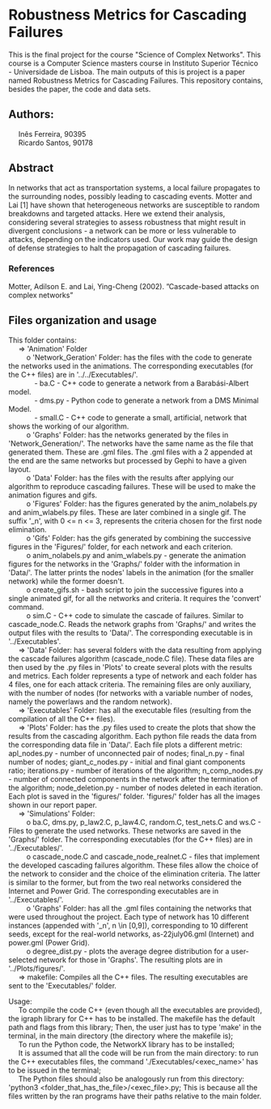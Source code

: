 # Robustness Metrics for Cascading Failures

This is the final project for the course "Science of Complex Networks". This course is a Computer Science masters course in Instituto Superior Técnico - Universidade de Lisboa. The main outputs of this is project is a paper named Robustness Metrics for Cascading Failures. This repository contains, besides the paper, the code and data sets.

## Authors: <br />

&nbsp;&nbsp;&nbsp;&nbsp;	Inês Ferreira, 90395 <br />
&nbsp;&nbsp;&nbsp;&nbsp;	Ricardo Santos, 90178 <br />

## Abstract

In networks that act as transportation systems, a local failure propagates to the surrounding nodes, possibly leading to cascading events. Motter and Lai [1] have shown that heterogeneous networks are susceptible to random breakdowns and targeted attacks. Here we extend their analysis, considering several strategies to assess robustness that might result in divergent conclusions - a network can be more or less vulnerable to attacks, depending on the indicators used. Our work may guide the design of defense strategies to halt the propagation of cascading failures.

### References
Motter, Adilson E. and Lai, Ying-Cheng (2002). ”Cascade-based attacks on complex networks”

## Files organization and usage

This folder contains: <br />
&nbsp;&nbsp;&nbsp;&nbsp;	=> 'Animation' Folder <br />
&nbsp;&nbsp;&nbsp;&nbsp;&nbsp;&nbsp;&nbsp;&nbsp;		o 'Network_Geration' Folder: has the files with the code to generate the networks used in the animations. The corresponding executables (for the C++ files) are in '../../Executables/'. <br />
&nbsp;&nbsp;&nbsp;&nbsp;&nbsp;&nbsp;&nbsp;&nbsp;&nbsp;&nbsp;&nbsp;&nbsp;			- ba.C - C++ code to generate a network from a Barabási-Albert model. <br />
&nbsp;&nbsp;&nbsp;&nbsp;&nbsp;&nbsp;&nbsp;&nbsp;&nbsp;&nbsp;&nbsp;&nbsp;			- dms.py - Python code to generate a network from a DMS Minimal Model. <br />
&nbsp;&nbsp;&nbsp;&nbsp;&nbsp;&nbsp;&nbsp;&nbsp;&nbsp;&nbsp;&nbsp;&nbsp;			- small.C - C++ code to generate a small, artificial, network that shows the working of our algorithm. <br />
&nbsp;&nbsp;&nbsp;&nbsp;&nbsp;&nbsp;&nbsp;&nbsp;		o 'Graphs' Folder: has the networks generated by the files in 'Network_Generation/'. The networks have the same name as the file that generated them. These are .gml files. The .gml files with a 2 appended at the end are the same networks but processed by Gephi to have a given layout. <br />
&nbsp;&nbsp;&nbsp;&nbsp;&nbsp;&nbsp;&nbsp;&nbsp;		o 'Data' Folder: has the files with the results after applying our algorithm to reproduce cascading failures. These will be used to make the animation figures and gifs. <br />
&nbsp;&nbsp;&nbsp;&nbsp;&nbsp;&nbsp;&nbsp;&nbsp;		o 'Figures' Folder: has the figures generated by the anim_nolabels.py and anim_wlabels.py files. These are later combined in a single gif. The suffix '_n', with 0 <= n <= 3, represents the criteria chosen for the first node elimination. <br />
&nbsp;&nbsp;&nbsp;&nbsp;&nbsp;&nbsp;&nbsp;&nbsp;		o 'Gifs' Folder: has the gifs generated by combining the successive figures in the 'Figures/' folder, for each network and each criterion. <br />
&nbsp;&nbsp;&nbsp;&nbsp;&nbsp;&nbsp;&nbsp;&nbsp;		o anim_nolabels.py and anim_wlabels.py - generate the animation figures for the networks in the 'Graphs/' folder with the information in 'Data/'. The latter prints the nodes' labels in the animation (for the smaller network) while the former doesn't. <br />
&nbsp;&nbsp;&nbsp;&nbsp;&nbsp;&nbsp;&nbsp;&nbsp;		o create_gifs.sh - bash script to join the successive figures into a single animated gif, for all the networks and criteria. It requires the 'convert' command. <br />
&nbsp;&nbsp;&nbsp;&nbsp;&nbsp;&nbsp;&nbsp;&nbsp;		o sim.C - C++ code to simulate the cascade of failures. Similar to cascade_node.C. Reads the network graphs from 'Graphs/' and writes the output files with the results to 'Data/'. The corresponding executable is in '../Executables'. <br />
&nbsp;&nbsp;&nbsp;&nbsp;	=> 'Data' Folder: has several folders with the data resulting from applying the cascade failures algorithm (cascade_node.C file). These data files are then used by the .py files in 'Plots' to create several plots with the results and metrics. Each folder represents a type of network and each folder has 4 files, one for each attack criteria. The remaining files are only auxiliary, with the number of nodes (for networks with a variable number of nodes, namely the powerlaws and the random network). <br />
&nbsp;&nbsp;&nbsp;&nbsp;	=> 'Executables' Folder: has all the executable files (resulting from the compilation of all the C++ files). <br />
&nbsp;&nbsp;&nbsp;&nbsp;	=> 'Plots' Folder: has the .py files used to create the plots that show the results from the cascading algorithm. Each python file reads the data from the corresponding data file in 'Data/'. Each file plots a different metric: apl_nodes.py - number of unconnected pair of nodes; final_n.py - final number of nodes; giant_c_nodes.py - initial and final giant components ratio; iterations.py - number of iterations of the algorithm; n_comp_nodes.py - number of connected components in the network after the termination of the algorithm; node_deletion.py - number of nodes deleted in each iteration. Each plot is saved in the 'figures/' folder. 'figures/' folder has all the images shown in our report paper. <br />
&nbsp;&nbsp;&nbsp;&nbsp;	=> 'Simulations' Folder: <br />
&nbsp;&nbsp;&nbsp;&nbsp;&nbsp;&nbsp;&nbsp;&nbsp;		o ba.C, dms.py, p_law2.C, p_law4.C, random.C, test_nets.C and ws.C - Files to generate the used networks. These networks are saved in the 'Graphs/' folder. The corresponding executables (for the C++ files) are in '../Executables/'. <br />
&nbsp;&nbsp;&nbsp;&nbsp;&nbsp;&nbsp;&nbsp;&nbsp;		o cascade_node.C and cascade_node_realnet.C - files that implement the developed cascading failures algorithm. These files allow the choice of the network to consider and the choice of the elimination criteria. The latter is similar to the former, but from the two real networks considered the Internet and Power Grid. The corresponding executables are in '../Executables/'. <br />
&nbsp;&nbsp;&nbsp;&nbsp;&nbsp;&nbsp;&nbsp;&nbsp;    o 'Graphs' Folder: has all the .gml files containing the networks that were used throughout the project. Each type of network has 10 different instances (appended with '_n', n \in [0,9]), corresponding to 10 different seeds, except for the real-world networks, as-22july06.gml (Internet) and power.gml (Power Grid). <br />
&nbsp;&nbsp;&nbsp;&nbsp;&nbsp;&nbsp;&nbsp;&nbsp;    o degree_dist.py - plots the average degree distribution for a user-selected network for those in 'Graphs'. The resulting plots are in '../Plots/figures/'. <br />
&nbsp;&nbsp;&nbsp;&nbsp; => makefile: Compiles all the C++ files. The resulting executables are sent to the 'Executables/' folder. <br />

Usage: <br />
&nbsp;&nbsp;&nbsp;&nbsp;	To compile the code C++ (even though all the executables are provided), the igraph library for C++ has to be installed. The makefile has the default path and flags from this library; Then, the user just has to type 'make' in the terminal, in the main directory (the directory where the makefile is); <br />
&nbsp;&nbsp;&nbsp;&nbsp;	To run the Python code, the NetworkX library has to be installed; <br />
&nbsp;&nbsp;&nbsp;&nbsp;	It is assumed that all the code will be run from the main directory: to run the C++ executables files, the command './Executables/<exec_name>' has to be issued in the terminal; <br />
&nbsp;&nbsp;&nbsp;&nbsp;	The Python files should also be analogously run from this directory: 'python3 <folder_that_has_the_file>/<exec_file>.py; This is because all the files written by the ran programs have their paths relative to the main folder. <br />
